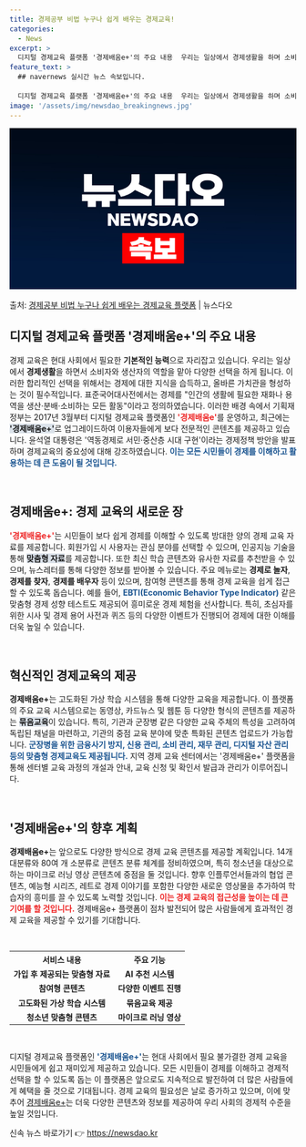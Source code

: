 ```yaml
---
title: 경제공부 비법 누구나 쉽게 배우는 경제교육!
categories:
  - News
excerpt: >
  디지털 경제교육 플랫폼 '경제배움e+'의 주요 내용  우리는 일상에서 경제생활을 하며 소비자와 생산자의 위치…
feature_text: >
  ## navernews 실시간 뉴스 속보입니다.

  디지털 경제교육 플랫폼 '경제배움e+'의 주요 내용  우리는 일상에서 경제생활을 하며 소비자와 생산자의 위치…
image: '/assets/img/newsdao_breakingnews.jpg'
---
```


![뉴스다오 속보](/assets/img/newsdao_breakingnews.jpg)

<p>출처: <a href="https://newsdao.kr/4773" rel="dofollow">경제공부 비법 누구나 쉽게 배우는 경제교육 플랫폼</a> | 뉴스다오</p>

<h2 data-ke-size="size26">디지털 경제교육 플랫폼 '경제배움e+'의 주요 내용</h2>

<p data-ke-size="size16">경제 교육은 현대 사회에서 필요한 <b>기본적인 능력</b>으로 자리잡고 있습니다. 우리는 일상에서 <b>경제생활</b>을 하면서 소비자와 생산자의 역할을 맡아 다양한 선택을 하게 됩니다. 이러한 합리적인 선택을 위해서는 경제에 대한 지식을 습득하고, 올바른 가치관을 형성하는 것이 필수적입니다. 표준국어대사전에서는 경제를 "인간의 생활에 필요한 재화나 용역을 생산·분배·소비하는 모든 활동"이라고 정의하였습니다. 이러한 배경 속에서 기획재정부는 2017년 3월부터 디지털 경제교육 플랫폼인 <b><span style="color: #ee2323;">'경제배움e'</span></b>를 운영하고, 최근에는 <b><span style="background-color: #21538527;">'경제배움e+'</span></b>로 업그레이드하여 이용자들에게 보다 전문적인 콘텐츠를 제공하고 있습니다. 윤석열 대통령은 '역동경제로 서민·중산층 시대 구현'이라는 경제정책 방안을 발표하며 경제교육의 중요성에 대해 강조하였습니다. <b><span style="color: #1a5490;">이는 모든 시민들이 경제를 이해하고 활용하는 데 큰 도움이 될 것입니다.</span></b></p>

<p data-ke-size="size16">&nbsp;</p>

<h2 data-ke-size="size26">경제배움e+: 경제 교육의 새로운 장</h2>

<p data-ke-size="size16"><b><span style="color: #ee2323;">'경제배움e+'</span></b>는 시민들이 보다 쉽게 경제를 이해할 수 있도록 방대한 양의 경제 교육 자료를 제공합니다. 회원가입 시 사용자는 관심 분야를 선택할 수 있으며, 인공지능 기술을 통해 <b><span style="background-color: #21538527;">맞춤형 자료</span></b>를 제공합니다. 또한 최신 학습 콘텐츠와 유사한 자료를 추천받을 수 있으며, 뉴스레터를 통해 다양한 정보를 받아볼 수 있습니다. 주요 메뉴로는 <b>경제로 놀자</b>, <b>경제를 찾자</b>, <b>경제를 배우자</b> 등이 있으며, 참여형 콘텐츠를 통해 경제 교육을 쉽게 접근할 수 있도록 돕습니다. 예를 들어, <b><span style="color: #1a5490;">EBTI(Economic Behavior Type Indicator)</span></b> 같은 맞춤형 경제 성향 테스트도 제공되어 흥미로운 경제 체험을 선사합니다. 특히, 초심자를 위한 시사 및 경제 용어 사전과 퀴즈 등의 다양한 이벤트가 진행되어 경제에 대한 이해를 더욱 높일 수 있습니다.</p>

<p data-ke-size="size16">&nbsp;</p>

<h2 data-ke-size="size26">혁신적인 경제교육의 제공</h2>

<p data-ke-size="size16"><b>경제배움e+</b>는 고도화된 가상 학습 시스템을 통해 다양한 교육을 제공합니다. 이 플랫폼의 주요 교육 시스템으로는 동영상, 카드뉴스 및 웹툰 등 다양한 형식의 콘텐츠를 제공하는 <b><span style="background-color: #21538527;">묶음교육</span></b>이 있습니다. 특히, 기관과 군장병 같은 다양한 교육 주체의 특성을 고려하여 독립된 채널을 마련하고, 기관의 중점 교육 분야에 맞춘 특화된 콘텐츠 업로드가 가능합니다. <b><span style="color: #1a5490;">군장병을 위한 금융사기 방지, 신용 관리, 소비 관리, 재무 관리, 디지털 자산 관리 등의 맞춤형 경제교육도 제공됩니다.</span></b> 지역 경제 교육 센터에서는 '경제배움e+' 플랫폼을 통해 센터별 교육 과정의 개설과 안내, 교육 신청 및 확인서 발급과 관리가 이루어집니다.</p>

<p data-ke-size="size16">&nbsp;</p>

<h2 data-ke-size="size26">'경제배움e+'의 향후 계획</h2>

<p data-ke-size="size16"><b>경제배움e+</b>는 앞으로도 다양한 방식으로 경제 교육 콘텐츠를 제공할 계획입니다. 14개 대분류와 80여 개 소분류로 콘텐츠 분류 체계를 정비하였으며, 특히 청소년을 대상으로 하는 마이크로 러닝 영상 콘텐츠에 중점을 둘 것입니다. 향후 인플루언서들과의 협업 콘텐츠, 예능형 시리즈, 레트로 경제 이야기를 포함한 다양한 새로운 영상물을 추가하여 학습자의 흥미를 끌 수 있도록 노력할 것입니다. <b><span style="color: #ee2323;">이는 경제 교육의 접근성을 높이는 데 큰 기여를 할 것입니다.</span></b> 경제배움e+ 플랫폼이 점차 발전되어 많은 사람들에게 효과적인 경제 교육을 제공할 수 있기를 기대합니다.</p>

<p data-ke-size="size16">&nbsp;</p>

<table>
  <tr>
    <th style="text-align: center; height: 17px;"><b>서비스 내용</b></th>
    <th style="text-align: center; height: 17px;"><b>주요 기능</b></th>
  </tr>
  <tr>
    <td style="text-align: center; height: 17px;"><b>가입 후 제공되는 맞춤형 자료</b></td>
    <td style="text-align: center; height: 17px;"><b>AI 추천 시스템</b></td>
  </tr>
  <tr>
    <td style="text-align: center; height: 17px;"><b>참여형 콘텐츠</b></td>
    <td style="text-align: center; height: 17px;"><b>다양한 이벤트 진행</b></td>
  </tr>
  <tr>
    <td style="text-align: center; height: 17px;"><b>고도화된 가상 학습 시스템</b></td>
    <td style="text-align: center; height: 17px;"><b>묶음교육 제공</b></td>
  </tr>
  <tr>
    <td style="text-align: center; height: 17px;"><b>청소년 맞춤형 콘텐츠</b></td>
    <td style="text-align: center; height: 17px;"><b>마이크로 러닝 영상</b></td>
  </tr>
</table>

<p data-ke-size="size16">&nbsp;</p>

<p data-ke-size="size16">디지털 경제교육 플랫폼인 <b><span style="color: #1a5490;">'경제배움e+'</span></b>는 현대 사회에서 필요 불가결한 경제 교육을 시민들에게 쉽고 재미있게 제공하고 있습니다. 모든 시민들이 경제를 이해하고 경제적 선택을 할 수 있도록 돕는 이 플랫폼은 앞으로도 지속적으로 발전하여 더 많은 사람들에게 혜택을 줄 것으로 기대됩니다. 경제 교육의 필요성은 날로 증가하고 있으며, 이에 맞추어 <a href="https://www.econedu.go.kr">경제배움e+</a>는 더욱 다양한 콘텐츠와 정보를 제공하여 우리 사회의 경제적 수준을 높일 것입니다.</p> 

신속 뉴스 바로가기 👉 <a href="https://newsdao.kr" rel="dofollow">https://newsdao.kr</a>


